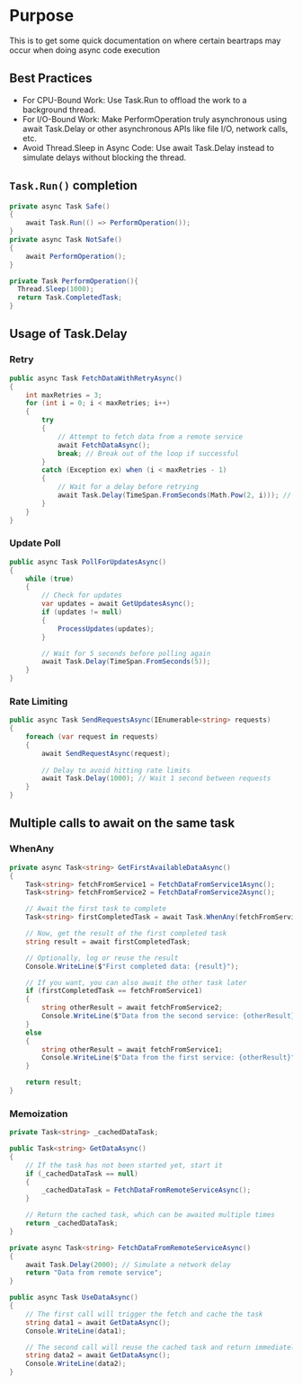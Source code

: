 # Purpose
This is to get some quick documentation on where certain beartraps may occur when doing async code execution

## Best Practices
* For CPU-Bound Work: Use Task.Run to offload the work to a background thread.
* For I/O-Bound Work: Make PerformOperation truly asynchronous using await Task.Delay or other asynchronous APIs like file I/O, network calls, etc.
* Avoid Thread.Sleep in Async Code: Use await Task.Delay instead to simulate delays without blocking the thread.

## `Task.Run()` completion
```csharp
private async Task Safe()
{
    await Task.Run(() => PerformOperation());
}
private async Task NotSafe()
{
    await PerformOperation();
}

private Task PerformOperation(){
  Thread.Sleep(1000);
  return Task.CompletedTask;
}
```

## Usage of Task.Delay

### Retry
```csharp
public async Task FetchDataWithRetryAsync()
{
    int maxRetries = 3;
    for (int i = 0; i < maxRetries; i++)
    {
        try
        {
            // Attempt to fetch data from a remote service
            await FetchDataAsync();
            break; // Break out of the loop if successful
        }
        catch (Exception ex) when (i < maxRetries - 1)
        {
            // Wait for a delay before retrying
            await Task.Delay(TimeSpan.FromSeconds(Math.Pow(2, i))); // Exponential backoff
        }
    }
}
```
### Update Poll
```csharp
public async Task PollForUpdatesAsync()
{
    while (true)
    {
        // Check for updates
        var updates = await GetUpdatesAsync();
        if (updates != null)
        {
            ProcessUpdates(updates);
        }

        // Wait for 5 seconds before polling again
        await Task.Delay(TimeSpan.FromSeconds(5));
    }
}
```
### Rate Limiting
```csharp
public async Task SendRequestsAsync(IEnumerable<string> requests)
{
    foreach (var request in requests)
    {
        await SendRequestAsync(request);
        
        // Delay to avoid hitting rate limits
        await Task.Delay(1000); // Wait 1 second between requests
    }
}

```

## Multiple calls to await on the same task
### WhenAny
```csharp
private async Task<string> GetFirstAvailableDataAsync()
{
    Task<string> fetchFromService1 = FetchDataFromService1Async();
    Task<string> fetchFromService2 = FetchDataFromService2Async();

    // Await the first task to complete
    Task<string> firstCompletedTask = await Task.WhenAny(fetchFromService1, fetchFromService2);

    // Now, get the result of the first completed task
    string result = await firstCompletedTask;

    // Optionally, log or reuse the result
    Console.WriteLine($"First completed data: {result}");

    // If you want, you can also await the other task later
    if (firstCompletedTask == fetchFromService1)
    {
        string otherResult = await fetchFromService2;
        Console.WriteLine($"Data from the second service: {otherResult}");
    }
    else
    {
        string otherResult = await fetchFromService1;
        Console.WriteLine($"Data from the first service: {otherResult}");
    }

    return result;
}
```

### Memoization
```csharp
private Task<string> _cachedDataTask;

public Task<string> GetDataAsync()
{
    // If the task has not been started yet, start it
    if (_cachedDataTask == null)
    {
        _cachedDataTask = FetchDataFromRemoteServiceAsync();
    }

    // Return the cached task, which can be awaited multiple times
    return _cachedDataTask;
}

private async Task<string> FetchDataFromRemoteServiceAsync()
{
    await Task.Delay(2000); // Simulate a network delay
    return "Data from remote service";
}

public async Task UseDataAsync()
{
    // The first call will trigger the fetch and cache the task
    string data1 = await GetDataAsync();
    Console.WriteLine(data1);

    // The second call will reuse the cached task and return immediately
    string data2 = await GetDataAsync();
    Console.WriteLine(data2);
}
```



